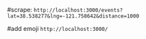 #scrape:
`http://localhost:3000/events?lat=38.538277&lng=-121.758642&distance=1000`


#add emoji
`http://localhost:3000/`